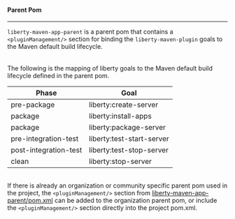 #### Parent Pom 
---
`liberty-maven-app-parent` is a parent pom that contains a `<pluginManagement/>` section for binding the 
`liberty-maven-plugin` goals to the Maven default build lifecycle.

###### 

The following is the mapping of liberty goals to the Maven default build lifecycle defined in the parent pom.

| Phase | Goal |
| ----- | ---- | 
| pre-package | liberty:create-server |
| package | liberty:install-apps |
| package | liberty:package-server |
| pre-integration-test | liberty:test-start-server |
| post-integration-test | liberty:test-stop-server |
| clean | liberty:stop-server |

######

If there is already an organization or community specific parent pom used in the project, the `<pluginManagement/>` 
section from [liberty-maven-app-parent/pom.xml](../liberty-maven-app-parent/pom.xml) can be added to the 
organization parent pom, or include the `<pluginManagement/>` section directly into the project pom.xml.
